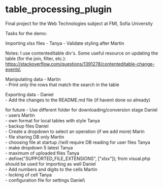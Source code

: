 # table_processing_plugin
Final project for the Web Technologies subject at FMI, Sofia University

Tasks for the demo:

Importing xlsx files - Tanya
	- Validate styling after Martin
	
Notes: I use contenteditable div's. Some useful resource on updating the table (for the join, filter, etc.): https://stackoverflow.com/questions/1391278/contenteditable-change-events\

Manipulating data - Martin\
	- Print only the rows that match the search in the table

Exporting data - Daniel\
	- Add the changes to the README.md file (if havent done so already)

for future
    	- Use different folder for downloading/conversion stage Daniel\
	- users Martin\
	- own format for local tables with style Tanya\
	- backup files Daniel\
	- Create a dropdown to select an operation (if we add more) Marin\
	- file sharing DB only Martin\
	- choosing file at startup //will require DB reading for user files Tanya\
	- make dropdown 5 latest Tanya\
	- maximum of uploaded files Tanya\
	- define("SUPPORTED_FILE_EXTENSIONS", ["xlsx"]); from visual.php should be used for importing as well Daniel\
	- Add numbers and digits to the cells  Martin\
	- locking of cell Tanya\
	- configuration file for settings Daniel\

